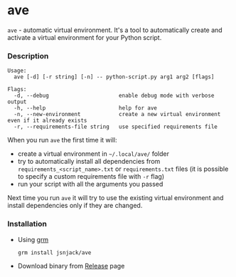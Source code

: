 ave
==============

`ave` - automatic virtual environment. It's a tool to automatically create and
activate a virtual environment for your Python script.

### Description
```
Usage:
  ave [-d] [-r string] [-n] -- python-script.py arg1 arg2 [flags]

Flags:
  -d, --debug                      enable debug mode with verbose output
  -h, --help                       help for ave
  -n, --new-environment            create a new virtual environment even if it already exists
  -r, --requirements-file string   use specified requirements file
```

When you run `ave` the first time it will:
 - create a virtual environment in `~/.local/ave/` folder
 - try to automatically install all dependencies from `requirements_<script_name>.txt` or
   `requirements.txt` files (it is possible to specify a custom requirements file with `-r` flag)
 - run your script with all the arguments you passed

Next time you run `ave` it will try to use the existing virtual environment and install
dependencies only if they are changed.

### Installation
 - Using [grm](https://github.com/jsnjack/grm)
    ```bash
    grm install jsnjack/ave
    ```
 - Download binary from [Release](https://github.com/jsnjack/ave/releases/latest/) page
